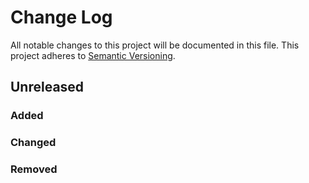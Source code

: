 # Change Log
All notable changes to this project will be documented in this file.
This project adheres to [Semantic Versioning](http://semver.org/).

## Unreleased

### Added

### Changed

### Removed
